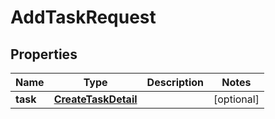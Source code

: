 

# AddTaskRequest

## Properties

Name | Type | Description | Notes
------------ | ------------- | ------------- | -------------
**task** | [**CreateTaskDetail**](CreateTaskDetail.md) |  |  [optional]



